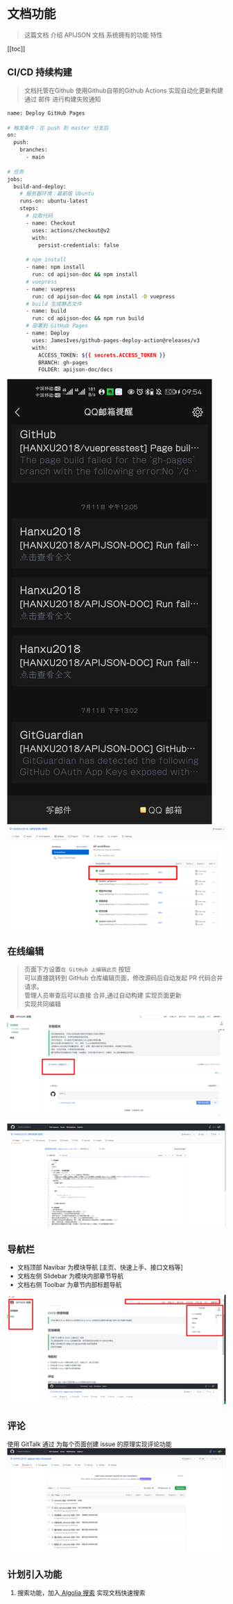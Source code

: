 # 文档功能
> 这篇文档 介绍 APIJSON 文档 系统拥有的功能 特性

[[toc]]

## CI/CD 持续构建
> 文档托管在Github 使用Github自带的Github Actions 实现自动化更新构建
> 通过 邮件 进行构建失败通知

```bash
name: Deploy GitHub Pages

# 触发条件：在 push 到 master 分支后
on:
  push:
    branches:
      - main

# 任务
jobs:
  build-and-deploy:
    # 服务器环境：最新版 Ubuntu
    runs-on: ubuntu-latest
    steps:
      # 拉取代码
      - name: Checkout
        uses: actions/checkout@v2
        with:
          persist-credentials: false

      # npm install
      - name: npm install
        run: cd apijson-doc && npm install
      # vuepress
      - name: vuepress
        run: cd apijson-doc && npm install -D vuepress
      # build 生成静态文件
      - name: build
        run: cd apijson-doc && npm run build
      # 部署到 GitHub Pages
      - name: Deploy
        uses: JamesIves/github-pages-deploy-action@releases/v3
        with:
          ACCESS_TOKEN: ${{ secrets.ACCESS_TOKEN }}
          BRANCH: gh-pages
          FOLDER: apijson-doc/docs

```
![邮件通知](./img/email.jpg)
![CICD](./img/cicd.png)

## 在线编辑
> 页面下方设置`在 GitHub 上编辑此页` 按钮 </br>
> 可以直接跳转到 GitHub 仓库编辑页面，修改源码后自动发起 PR 代码合并请求。</br>
> 管理人员审查后可以直接 合并,通过自动构建 实现页面更新</br>
> 实现共同编辑</br>

![编辑按钮](./img/edit.png)

![代码仓库](./img/edit2.png)

## 导航栏
- 文档顶部 Navibar 为模块导航 [主页、快速上手、接口文档等]
- 文档左侧 Slidebar 为模块内部章节导航
- 文档右侧 Toolbar 为章节内部标题导航

![导航栏](./img/slidebar.png)

## 评论
使用 GitTalk 通过 为每个页面创建 issue 的原理实现评论功能
![评论](./img/issue.png)


## 计划引入功能
1. 搜索功能，加入[ Algolia 搜索](https://vuepress.vuejs.org/zh/theme/default-theme-config.html#%E5%86%85%E7%BD%AE%E6%90%9C%E7%B4%A2) 实现文档快速搜索
